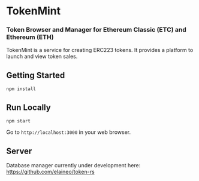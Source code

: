 # TokenMint
### Token Browser and Manager for Ethereum Classic (ETC) and Ethereum (ETH)

TokenMint is a service for creating ERC223 tokens. It provides a platform to launch and view token sales. 

## Getting Started

```
npm install
```

## Run Locally

```
npm start
```

Go to `http://localhost:3000` in your web browser.

## Server

Database manager currently under development here: https://github.com/elaineo/token-rs
